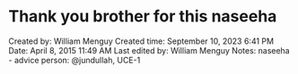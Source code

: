 # Thank you brother for this naseeha

Created by: William Menguy
Created time: September 10, 2023 6:41 PM
Date: April 8, 2015 11:49 AM
Last edited by: William Menguy
Notes: naseeha - advice
person: @jundullah, UCE-1
